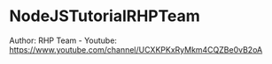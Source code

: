# NodeJSTutorialRHPTeam
Author: RHP Team - Youtube: https://www.youtube.com/channel/UCXKPKxRyMkm4CQZBe0vB2oA
